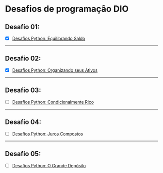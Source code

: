 # Desafios de programação DIO

## Desafio 01:
- [x] [Desafios Python: Equilibrando Saldo](https://github.com/KayllaneGPina/Desafio_Codigo_DIO/tree/main/Desafio%2001)

---
## Desafio 02:
- [x] [Desafios Python: Organizando seus Ativos](https://github.com/KayllaneGPina/Desafio_Codigo_DIO/tree/main/Desafio%2002)

---

## Desafio 03:
- [ ] [Desafios Python: Condicionalmente Rico](https://github.com/KayllaneGPina/Desafio_Codigo_DIO/tree/main/Desafio%2003)

---

## Desafio 04:
- [ ] [Desafios Python: Juros Compostos](https://github.com/KayllaneGPina/Desafio_Codigo_DIO/tree/main/Desafio%2004)

---

## Desafio 05:
- [ ] [Desafios Python: O Grande Depósito](https://github.com/KayllaneGPina/Desafio_Codigo_DIO/tree/main/Desafio%2005)